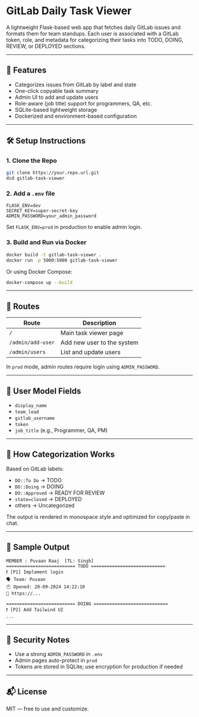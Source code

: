 # GitLab Daily Task Viewer

A lightweight Flask-based web app that fetches daily GitLab issues and formats them for team standups. Each user is associated with a GitLab token, role, and metadata for categorizing their tasks into TODO, DOING, REVIEW, or DEPLOYED sections.

---

## 🚀 Features

* Categorizes issues from GitLab by label and state
* One-click copyable task summary
* Admin UI to add and update users
* Role-aware (job title) support for programmers, QA, etc.
* SQLite-based lightweight storage
* Dockerized and environment-based configuration

---

## 🛠️ Setup Instructions

### 1. Clone the Repo

```bash
git clone https://your.repo.url.git
dcd gitlab-task-viewer
```

### 2. Add a `.env` file

```
FLASK_ENV=dev
SECRET_KEY=super-secret-key
ADMIN_PASSWORD=your_admin_password
```

Set `FLASK_ENV=prod` in production to enable admin login.

### 3. Build and Run via Docker

```bash
docker build -t gitlab-task-viewer .
docker run -p 5000:5000 gitlab-task-viewer
```

Or using Docker Compose:

```bash
docker-compose up --build
```

---

## 🔗 Routes

| Route             | Description                |
| ----------------- | -------------------------- |
| `/`               | Main task viewer page      |
| `/admin/add-user` | Add new user to the system |
| `/admin/users`    | List and update users      |

In `prod` mode, admin routes require login using `ADMIN_PASSWORD`.

---

## 👤 User Model Fields

* `display_name`
* `team_lead`
* `gitlab_username`
* `token`
* `job_title` (e.g., Programmer, QA, PM)

---

## 🧠 How Categorization Works

Based on GitLab labels:

* `DO::To Do` → TODO
* `DO::Doing` → DOING
* `DO::Approved` → READY FOR REVIEW
* `state=closed` → DEPLOYED
* others → Uncategorized

The output is rendered in monospace style and optimized for copy/paste in chat.

---

## 📝 Sample Output

```
MEMBER : Puvaan Raaj  [TL: Singh]
========================== TODO ============================
❗ [P1] Implement login
🗣 Team: Puvaan
🕙 Opened: 20-09-2024 14:22:10
🔗 https://...

========================== DOING ============================
❗ [P2] Add Tailwind UI
...
```

---

## 🔐 Security Notes

* Use a strong `ADMIN_PASSWORD` in `.env`
* Admin pages auto-protect in `prod`
* Tokens are stored in SQLite; use encryption for production if needed

---

## 📬 License

MIT — free to use and customize.
